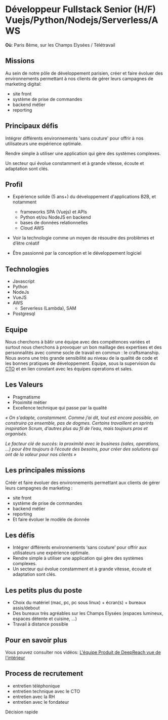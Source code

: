 # Développeur Fullstack Senior (H/F) Vuejs/Python/Nodejs/Serverless/AWS

**Où**: Paris 8ème, sur les Champs Elysées / Télétravail

## Missions

Au sein de notre pôle de développement parisien, créer et faire évoluer des environnements permettant à nos clients de gérer leurs campagnes de marketing digital:

- site front
- système de prise de commandes
- backend métier
- reporting

## Principaux défis

Intégrer différents environnements 'sans couture' pour offrir à nos utilisateurs une expérience optimale.

Rendre simple à utiliser une application qui gère des systèmes complexes.

Un secteur qui évolue constamment et à grande vitesse, écoute et adaptation sont clés.

## Profil

- Expérience solide (5 ans+) du développement d'applications B2B, et notamment

  - frameworks SPA (Vuejs) et APIs
  - Python et/ou NodeJS en backend
  - bases de données relationnelles
  - Cloud AWS

- Voir la technologie comme un moyen de résoudre des problèmes et d’être créatif
- Être passionné par la conception et le développement logiciel

## Technologies

- Javascript
- Python
- NodeJs
- VueJS
- AWS
  - Serverless (Lambda), SAM
- Postgresql

## Equipe

Nous cherchons à bâtir une équipe avec des compétences variées et surtout nous cherchons à provoquer un bon maillage des expertises et des personnalités avec comme socle de travail en commun : le craftsmanship. Nous avons une très grande sensibilité au niveau de la qualité de code et les bonnes pratiques de développement.
Equipe, sous la supervision du [CTO](https://www.linkedin.com/in/jfpaccini) et en lien constant avec les équipes operations et sales.

## Les Valeurs

- Pragmatisme
- Proximité métier
- Excellence technique qui passe par la qualité

<em>« On s’adapte, constamment. Comme j’ai dit, tout est encore possible, on construira ça ensemble, pas de dogmes. Certains travaillent en sprints inspiration Scrum, d’autres plus au fil de l’eau, mais toujours pros et organisés.

Le facteur clé de succès: la proximité avec le business (sales, operations, …) pour être toujours à l’écoute des besoins, pour créer des solutions qui ont de la valeur pour nos clients »</em>

## Les principales missions

Créér et faire évoluer des environnements permettant aux clients de gérer leurs campagnes de marketing :

- site front
- système de prise de commandes
- backend métier
- reporting
- Et faire évoluer le modèle de donnée

## Les défis

- Intégrer différents environnements ‘sans couture’ pour offrir aux utilisateurs une expérience optimale.
- Rendre simple à utiliser une application qui gère des systèmes complexes.
- Un secteur qui évolue constamment et à grande vitesse, écoute et adaptation sont clés.

## Les petits plus du poste

- Choix du matériel (mac, pc, pc sous linux) + écran(s) + bureaux assis/debout
- Des bureaux très agréables sur les Champs Elysées (espaces lumineux, espaces détente et cuisine, …)
- Travail à distance possible

## Pour en savoir plus

Vous pouvez consulter nos vidéos: [L'équipe Produit de DeepReach vue de l'intérieur](https://youtube.com/playlist?list=PLhY-fFeYdFlrZ9TEnhnnEKbifl9wWAgTT)

## Process de recrutement

- entretien téléphonique
- entretien technique avec le CTO
- entretien avec la RH
- entretien avec le fondateur

Décision rapide
